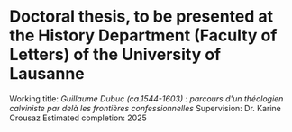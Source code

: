 # Doctoral thesis, to be presented at the History Department (Faculty of Letters) of the University of Lausanne

Working title: *Guillaume Dubuc (ca.1544-1603) : parcours d'un théologien calviniste par delà les frontières confessionnelles*
Supervision: Dr. Karine Crousaz
Estimated completion: 2025

